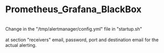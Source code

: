 # Prometheus_Grafana_BlackBox

<br>Change in the "/tmp/alertmanager/config.yml" file in "startup.sh" <br>
<br>at section "receivers" email, password, port and destination email for the actual alerting. <br>

